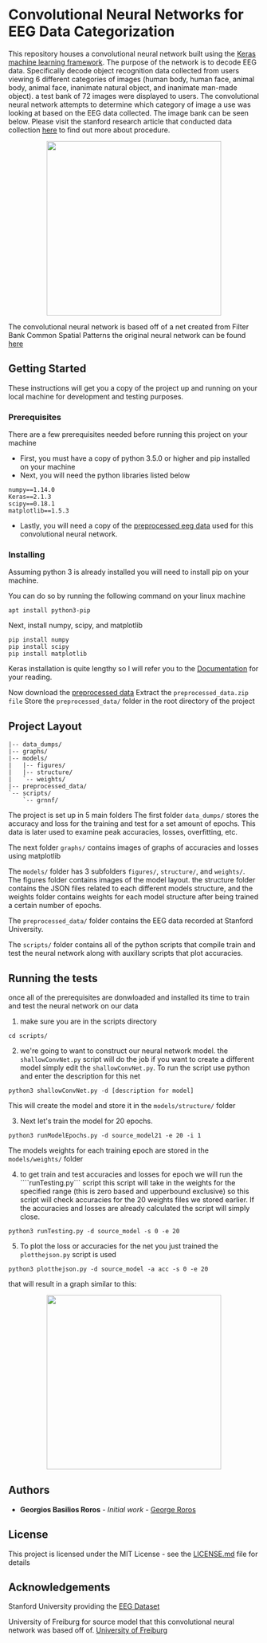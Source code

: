 # Convolutional Neural Networks for EEG Data Categorization

This repository houses a convolutional neural network built using the [Keras machine learning framework](https://keras.io/). The purpose of the network is to decode EEG data. Specifically decode object recognition data collected from users viewing 6 different categories of images (human body, human face, animal body, animal face, inanimate natural object, and inanimate man-made object). a test bank of 72 images were displayed to users. The convolutional neural network attempts to determine which category of image a use was looking at based on the EEG data collected. The image bank can be seen below. Please visit the stanford research article that conducted data collection [here](http://journals.plos.org/plosone/article?id=10.1371/journal.pone.0135697) to find out more about procedure.

<p align="center">
  <img src="http://journals.plos.org/plosone/article/figure/image?size=large&id=10.1371/journal.pone.0135697.g001" width="350"/>
</p>

The convolutional neural network is based off of a net created from Filter Bank Common Spatial Patterns the original neural network can be found [here](https://arxiv.org/abs/1703.05051)

## Getting Started
These instructions will get you a copy of the project up and running on your local machine for development and testing purposes.

### Prerequisites

There are a few prerequisites needed before running this project on your machine
- First, you must have a copy of python 3.5.0 or higher and pip installed on your machine
- Next, you will need the python libraries listed below
```
numpy==1.14.0
Keras==2.1.3
scipy==0.18.1
matplotlib==1.5.3
```
- Lastly, you will need a copy of the [preprocessed eeg data](https://www.dropbox.com/s/9udeedmagnanf4n/preprocessed_data.zip?dl=0) used for this convolutional neural network.

### Installing

Assuming python 3 is already installed you will need to install pip on your machine.

You can do so by running the following command on your linux machine
```
apt install python3-pip
```

Next, install numpy, scipy, and matplotlib
```
pip install numpy
pip install scipy
pip install matplotlib
```

Keras installation is quite lengthy so I will refer you to the [Documentation](https://keras.io/#installation) for your reading.

Now download the [preprocessed data](https://www.dropbox.com/s/9udeedmagnanf4n/preprocessed_data.zip?dl=0)
Extract the ```preprocessed_data.zip file```
Store the ```preprocessed_data/``` folder in the root directory of the project

## Project Layout
```
|-- data_dumps/
|-- graphs/
|-- models/
|   |-- figures/
|   |-- structure/
|   `-- weights/
|-- preprocessed_data/
`-- scripts/
    `-- grnnf/
```
The project is set up in 5 main folders
The first folder ```data_dumps/``` stores the accuracy and loss for the training and test for a set amount of epochs. This data is later used to examine peak accuracies, losses, overfitting, etc.

The next folder ```graphs/``` contains images of graphs of accuracies and losses using matplotlib

The ```models/``` folder has 3 subfolders ```figures/```, ```structure/```, and ```weights/```. The figures folder contains images of the model layout. the structure folder contains the JSON files related to each different models structure, and the weights folder contains weights for each model structure after being trained a certain number of epochs.

The ```preprocessed_data/``` folder contains the EEG data recorded at Stanford University.

The ```scripts/``` folder contains all of the python scripts that compile train and test the neural network along with auxillary scripts that plot accuracies.

## Running the tests

once all of the prerequisites are donwloaded and installed its time to train and test the neural network on our data

1. make sure you are in the scripts directory
```
cd scripts/
```

2. we're going to want to construct our neural network model. the ```shallowConvNet.py``` script will do the job if you want to create a different model simply edit the ```shallowConvNet.py```. To run the script use python and enter the description for this net
```
python3 shallowConvNet.py -d [description for model]
```
This will create the model and store it in the ```models/structure/``` folder

3. Next let's train the model for 20 epochs.
```
python3 runModelEpochs.py -d source_model21 -e 20 -i 1
```
The models weights for each training epoch are stored in the ```models/weights/``` folder

4. to get train and test accuracies and losses for epoch we will run the ````runTesting.py``` script
this script will take in the weights for the specified range (this is zero based and upperbound exclusive) so this script will check accuracies for the 20 weights files we stored earlier. If the accuracies and losses are already calculated the script will simply close.
```
python3 runTesting.py -d source_model -s 0 -e 20
```

5. To plot the loss or accuracies for the net you just trained the ``` plotthejson.py``` script is used
```
python3 plotthejson.py -d source_model -a acc -s 0 -e 20
```
that will result in a graph similar to this:
<p align="center">
  <img src="http://georgiosroros.com/wp-content/uploads/2018/05/braindecodinglosssource_model_acc_50.png" width="350"/>
</p>

## Authors

* **Georgios Basilios Roros** - *Initial work* - [George Roros](https://github.com/geopopos)

## License

This project is licensed under the MIT License - see the [LICENSE.md](https://github.com/geopopos/EEG_convolutionsl_neural_net/blob/master/LICENSE) file for details

## Acknowledgements

Stanford University providing the [EEG Dataset](http://journals.plos.org/plosone/article/figure/image?size=large&id=10.1371/journal.pone.0135697.g001)

University of Freiburg for source model that this convolutional neural network was based off of. [University of Freiburg](https://arxiv.org/abs/1703.05051)
